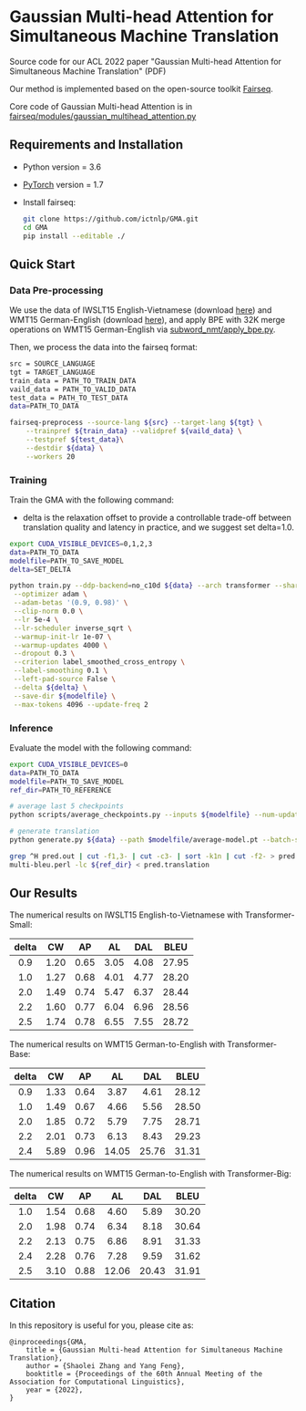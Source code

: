 # Gaussian Multi-head Attention for Simultaneous Machine Translation

Source code for our ACL 2022 paper "Gaussian Multi-head Attention for Simultaneous Machine Translation" (PDF)

Our method is implemented based on the open-source toolkit [Fairseq](https://github.com/pytorch/fairseq).

Core code of Gaussian Multi-head Attention is in [fairseq/modules/gaussian_multihead_attention.py](https://github.com/ictnlp/GMA/blob/main/fairseq/modules/gaussian_multihead_attention.py)



## Requirements and Installation

- Python version = 3.6

- [PyTorch](http://pytorch.org/) version = 1.7

- Install fairseq:

  ```bash
  git clone https://github.com/ictnlp/GMA.git
  cd GMA
  pip install --editable ./
  ```

    

## Quick Start

### Data Pre-processing

We use the data of IWSLT15 English-Vietnamese (download [here](https://nlp.stanford.edu/projects/nmt/)) and WMT15 German-English (download [here](https://www.statmt.org/wmt15/)), and apply BPE with 32K merge operations on WMT15 German-English via [subword_nmt/apply_bpe.py](https://github.com/rsennrich/subword-nmt).

Then, we process the data into the fairseq format:

```bash
src = SOURCE_LANGUAGE
tgt = TARGET_LANGUAGE
train_data = PATH_TO_TRAIN_DATA
vaild_data = PATH_TO_VALID_DATA
test_data = PATH_TO_TEST_DATA
data=PATH_TO_DATA

fairseq-preprocess --source-lang ${src} --target-lang ${tgt} \
    --trainpref ${train_data} --validpref ${vaild_data} \
    --testpref ${test_data}\
    --destdir ${data} \
    --workers 20
```

### Training

Train the GMA with the following command:

- delta is the relaxation offset to provide a controllable trade-off between translation quality and latency in practice, and we suggest set delta=1.0.

```bash
export CUDA_VISIBLE_DEVICES=0,1,2,3
data=PATH_TO_DATA
modelfile=PATH_TO_SAVE_MODEL
delta=SET_DELTA

python train.py --ddp-backend=no_c10d ${data} --arch transformer --share-all-embeddings \
 --optimizer adam \
 --adam-betas '(0.9, 0.98)' \
 --clip-norm 0.0 \
 --lr 5e-4 \
 --lr-scheduler inverse_sqrt \
 --warmup-init-lr 1e-07 \
 --warmup-updates 4000 \
 --dropout 0.3 \
 --criterion label_smoothed_cross_entropy \
 --label-smoothing 0.1 \
 --left-pad-source False \
 --delta ${delta} \
 --save-dir ${modelfile} \
 --max-tokens 4096 --update-freq 2
```

### Inference

Evaluate the model with the following command:

```bash
export CUDA_VISIBLE_DEVICES=0
data=PATH_TO_DATA
modelfile=PATH_TO_SAVE_MODEL
ref_dir=PATH_TO_REFERENCE

# average last 5 checkpoints
python scripts/average_checkpoints.py --inputs ${modelfile} --num-update-checkpoints 5 --output ${modelfile}/average-model.pt 

# generate translation
python generate.py ${data} --path $modelfile/average-model.pt --batch-size 250 --beam 1 --left-pad-source False --remove-bpe > pred.out

grep ^H pred.out | cut -f1,3- | cut -c3- | sort -k1n | cut -f2- > pred.translation
multi-bleu.perl -lc ${ref_dir} < pred.translation
```



## Our Results

The numerical results on IWSLT15 English-to-Vietnamese with Transformer-Small:

| delta |  CW  |  AP  |  AL  | DAL  | BLEU  |
| :---: | :--: | :--: | :--: | :--: | ----- |
|  0.9  | 1.20 | 0.65 | 3.05 | 4.08 | 27.95 |
|  1.0  | 1.27 | 0.68 | 4.01 | 4.77 | 28.20 |
|  2.0  | 1.49 | 0.74 | 5.47 | 6.37 | 28.44 |
|  2.2  | 1.60 | 0.77 | 6.04 | 6.96 | 28.56 |
|  2.5  | 1.74 | 0.78 | 6.55 | 7.55 | 28.72 |

The numerical results on WMT15 German-to-English with Transformer-Base:

| delta |  CW  |  AP  |  AL   |  DAL  | BLEU  |
| :---: | :--: | :--: | :---: | :---: | ----- |
|  0.9  | 1.33 | 0.64 | 3.87  | 4.61  | 28.12 |
|  1.0  | 1.49 | 0.67 | 4.66  | 5.56  | 28.50 |
|  2.0  | 1.85 | 0.72 | 5.79  | 7.75  | 28.71 |
|  2.2  | 2.01 | 0.73 | 6.13  | 8.43  | 29.23 |
|  2.4  | 5.89 | 0.96 | 14.05 | 25.76 | 31.31 |

The numerical results on WMT15 German-to-English with Transformer-Big:

| delta |  CW  |  AP  |  AL   |  DAL  | BLEU  |
| :---: | :--: | :--: | :---: | :---: | ----- |
|  1.0  | 1.54 | 0.68 | 4.60  | 5.89  | 30.20 |
|  2.0  | 1.98 | 0.74 | 6.34  | 8.18  | 30.64 |
|  2.2  | 2.13 | 0.75 | 6.86  | 8.91  | 31.33 |
|  2.4  | 2.28 | 0.76 | 7.28  | 9.59  | 31.62 |
|  2.5  | 3.10 | 0.88 | 12.06 | 20.43 | 31.91 |



## Citation

In this repository is useful for you, please cite as:

```
@inproceedings{GMA,
	title = {Gaussian Multi-head Attention for Simultaneous Machine Translation},
	author = {Shaolei Zhang and Yang Feng},
	booktitle = {Proceedings of the 60th Annual Meeting of the Association for Computational Linguistics},
	year = {2022},
}
```

